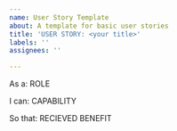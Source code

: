 ```yaml
---
name: User Story Template
about: A template for basic user stories
title: 'USER STORY: <your title>'
labels: ''
assignees: ''

---
```


As a: ROLE

I can: CAPABILITY

So that: RECIEVED BENEFIT
